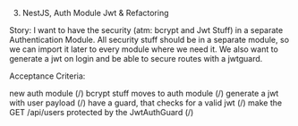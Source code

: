 3. NestJS, Auth Module Jwt & Refactoring

Story: I want to have the security (atm: bcrypt and Jwt Stuff)
in a separate Authentication Module. All security stuff should be in a separate module, 
so we can import it later to every module where we need it. We also want to generate
a jwt on login and be able to secure routes with a jwtguard.

Acceptance Criteria:

new auth module (/)
bcrypt stuff moves to auth module (/)
generate a jwt with user payload (/)
have a guard, that checks for a valid jwt (/)
make the GET /api/users protected by the JwtAuthGuard (/)